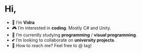 # Hi,

- 🦦 I’m **Vidra**
- 🎮 I’m interested in **coding**. Mostly C# and Unity.
- 🦖 I’m currently studying **programming** / **visual programming**.
- 💕 I’m looking to collaborate on **university projects**.
- 📧 How to reach me? Feel free to @ tag!

<!---
feketea17/feketea17 is a ✨ special ✨ repository because its `README.md` (this file) appears on your GitHub profile.
You can click the Preview link to take a look at your changes.
--->
